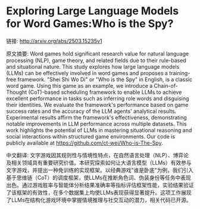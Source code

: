 # Exploring Large Language Models for Word Games:Who is the Spy?

链接: http://arxiv.org/abs/2503.15235v1

原文摘要:
Word games hold significant research value for natural language processing
(NLP), game theory, and related fields due to their rule-based and situational
nature. This study explores how large language models (LLMs) can be effectively
involved in word games and proposes a training-free framework. "Shei Shi Wo Di"
or "Who is the Spy" in English, is a classic word game. Using this game as an
example, we introduce a Chain-of-Thought (CoT)-based scheduling framework to
enable LLMs to achieve excellent performance in tasks such as inferring role
words and disguising their identities. We evaluate the framework's performance
based on game success rates and the accuracy of the LLM agents' analytical
results. Experimental results affirm the framework's effectiveness,
demonstrating notable improvements in LLM performance across multiple datasets.
This work highlights the potential of LLMs in mastering situational reasoning
and social interactions within structured game environments. Our code is
publicly available at https://github.com/ct-wei/Who-is-The-Spy.

中文翻译:
文字游戏因其规则性与情境性特点，在自然语言处理（NLP）、博弈论及相关领域具有重要研究价值。本研究探索如何让大语言模型（LLMs）有效参与文字游戏，并提出一种免训练的实现框架。以经典游戏"谁是卧底"为例，我们引入基于思维链（CoT）的调度框架，使LLMs在推断角色词、伪装身份等任务中表现出色。通过游戏胜率与智能体分析结果准确率等指标评估框架性能，实验结果验证了该框架的有效性，在多个数据集上均使LLMs表现获得显著提升。这项工作展现了LLMs在结构化游戏环境中掌握情境推理与社交互动的潜力，相关代码已开源。
